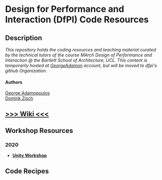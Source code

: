 Design for Performance and Interaction (DfPI) Code Resources
===

Description
---
_This repository holds the coding resources and teaching material curated by the technical tutors of the course MArch Design of Performance and Interaction @ the Bartlett School of Architecture, UCL. This content is temporarily hosted at [GeorgeAdamon](https://github.com/GeorgeAdamon) account, but will be moved to dfpi's github Organization._

#### Authors
[George Adamopoulos](https://github.com/GeorgeAdamon)  
[Domink Zisch](https://github.com/dominik-zisch)

## [>>> Wiki <<<](https://github.com/GeorgeAdamon/dfpi/wiki)

Workshop Resources
---
### 2020
* [**Unity Workshop**](https://github.com/GeorgeAdamon/dfpi/tree/master/workshops/unity)

Code Recipes
---

